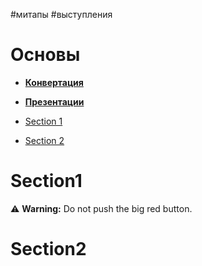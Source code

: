 #митапы #выступления 

# Основы

- **[Конвертация](https://github.com/jgm/pandoc)**
- **[Презентации](https://sli.dev/guide/)**

- [Section 1](#section1)
- [Section 2](#section2)


# Section1


⚠ **Warning:** Do not push the big red button.



# Section2
